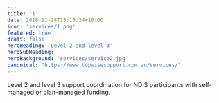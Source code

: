 ```yaml
---
title: '1'
date: 2018-11-28T15:15:34+10:00
icon: 'services/1.png'
featured: true
draft: false
heroHeading: 'Level 2 and level 3'
heroSubHeading: 
heroBackground: 'services/service2.jpg'
canonical: "https://www.topwisesupport.com.au/services/"
---
```


Level 2 and level 3 support coordination for NDIS participants with self-managed or plan-managed funding.
